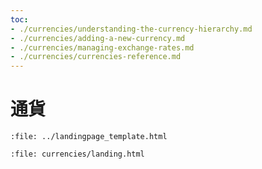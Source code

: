 ```yaml
---
toc:
- ./currencies/understanding-the-currency-hierarchy.md
- ./currencies/adding-a-new-currency.md
- ./currencies/managing-exchange-rates.md
- ./currencies/currencies-reference.md
---
```


# 通貨

```{raw} html
:file: ../landingpage_template.html
```

```{raw} html
:file: currencies/landing.html
```
